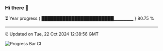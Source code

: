 ### Hi there 👋

⏳ Year progress { ████████████████████████▁▁▁▁▁▁ } 80.75 %

---

⏰ Updated on Tue, 22 Oct 2024 12:38:56 GMT

![Progress Bar CI](https://github.com/liununu/liununu/workflows/Progress%20Bar%20CI/badge.svg)
